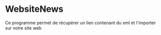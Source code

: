 # WebsiteNews

Ce programme permet de récupérer un lien contenant du xml et l'importer sur votre site web
